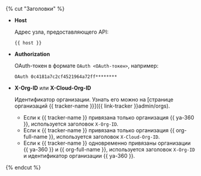 {% cut "Заголовки" %}

- **Host**

    Адрес узла, предоставляющего API:
    ```
	{{ host }}
	```

- **Authorization**

    OAuth-токен в формате `OAuth <OAuth-токен>`, например:
    ```
    OAuth 0c4181a7c2cf4521964a72ff********
    ```
- **X-Org-ID** или **X-Cloud-Org-ID**

    Идентификатор организации. Узнать его можно на [странице организаций {{ tracker-name }}]({{ link-tracker }}admin/orgs).

    - Если к {{ tracker-name }} привязана только организация {{ ya-360 }}, используется заголовок `X-Org-ID`.
    - Если к {{ tracker-name }} привязана только организация {{ org-full-name }}, используется заголовок `X-Cloud-Org-ID`.
    - Если к {{ tracker-name }} одновременно привязаны организации {{ ya-360 }} и {{ org-full-name }}, используется заголовок `X-Org-ID` и идентификатор организации {{ ya-360 }}.
    

{% endcut %}